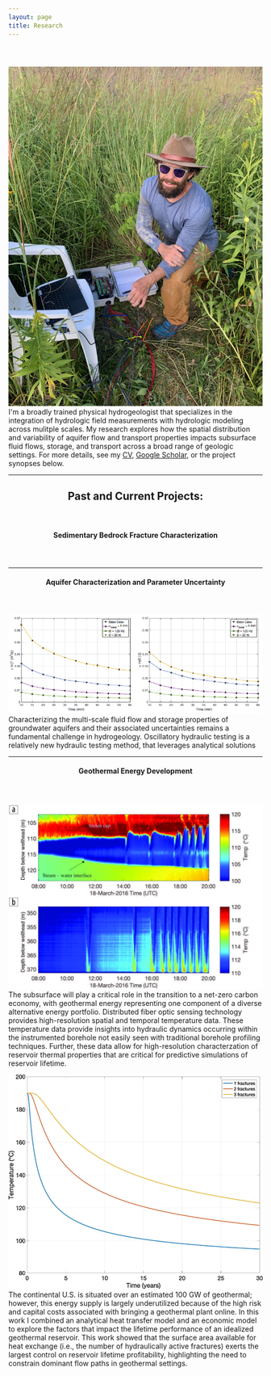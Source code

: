 ```yaml
---
layout: page
title: Research
---
```


<!-- Google tag (gtag.js) -->
<script async src="https://www.googletagmanager.com/gtag/js?id=G-QQLNFGW8CP"></script>
<script>
  window.dataLayer = window.dataLayer || [];
  function gtag(){dataLayer.push(arguments);}
  gtag('js', new Date());

  gtag('config', 'G-QQLNFGW8CP');
</script>

<!-- Post -->
<section class="post">
    <header class="major">

  </header>
      <!-- <span class="date"></span> -->
      <p><span class="image right"><img src="/assets/images/bio_pics/jpatt.jpg" alt="" /></span>
      I'm a broadly trained physical hydrogeologist that specializes in the integration of hydrologic field measurements with hydrologic modeling across mulitple scales. My research explores how the spatial distribution and variability of aquifer flow and transport properties impacts subsurface fluid flows, storage, and transport across a broad range of geologic settings. For more details, see my <a href="/assets/pubs/CV_Patterson_Jeremy.pdf">CV</a>, <a href="https://scholar.google.com/citations?user=qOKXiPkAAAAJ&hl=en&oi=ao">Google Scholar</a>, or the project synopses below.</p>
  <hr />

  <header>
  <h2>Past and Current Projects:</h2>
  </header>
  
  <header>
  <h4>Sedimentary Bedrock Fracture Characterization</h4>
  </header>
  <hr />
  
  <header>
  <h4>Aquifer Characterization and Parameter Uncertainty</h4>
  </header>
  <p><a href="/assets/pubs/gw_2022.pdf"><span class="image left"><img src="/assets/images/pub_figs/gw2022.png" alt="" /></span></a>
  Characterizing the multi-scale fluid flow and storage properties of groundwater aquifers and their associated uncertainties remains a fundamental challenge in hydrogeology. Oscillatory hydraulic testing is a relatively new hydraulic testing method, that leverages analytical solutions  </p>
  <hr />

  <header>
  <h4>Geothermal Energy Development</h4>
  </header>
  <p><a href="/assets/pubs/tle_2017.pdf"><span class="image left"><img src="/assets/images/pub_figs/tle.jpg" alt="" /></span></a>
  The subsurface will play a critical role in the transition to a net-zero carbon economy, with geothermal energy representing one component of a diverse alternative energy portfolio. Distributed fiber optic sensing technology provides high-resolution spatial and temporal temperature data. These temperature data provide insights into hydraulic dynamics occurring within the instrumented borehole not easily seen with traditional borehole profiling techniques. Further, these data allow for high-resolution characterzation of reservoir thermal properties that are critical for predictive simulations of reservoir lifetime.</p>
  <p><a href="/assets/pubs/geothermics_2020.pdf"><span class="image left"><img src="/assets/images/pub_figs/geothermics.jpg" alt="" /></span></a>
  The continental U.S. is situated over an estimated 100 GW of geothermal; however, this energy supply is largely underutilized because of the high risk and capital costs associated with bringing a geothermal plant online. In this work I combined an analytical heat transfer model and an economic model to explore the factors that impact the lifetime performance of an idealized geothermal reservoir. This work showed that the surface area available for heat exchange (i.e., the number of hydraulically active fractures) exerts the largest control on reservoir lifetime profitability, highlighting the need to constrain dominant flow paths in geothermal settings.
  </p>
      
</section>
